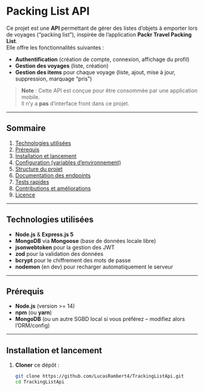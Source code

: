 # Packing List API

Ce projet est une **API** permettant de gérer des listes d’objets à emporter lors de voyages (“packing list”), inspirée de l’application **Packr Travel Packing List**.  
Elle offre les fonctionnalités suivantes :  
- **Authentification** (création de compte, connexion, affichage du profil)  
- **Gestion des voyages** (liste, création)  
- **Gestion des items** pour chaque voyage (liste, ajout, mise à jour, suppression, marquage “pris”)  

> **Note** : Cette API est conçue pour être consommée par une application mobile.  
> Il n’y a **pas** d’interface front dans ce projet.

---

## Sommaire

1. [Technologies utilisées](#technologies-utilisées)  
2. [Prérequis](#prérequis)  
3. [Installation et lancement](#installation-et-lancement)  
4. [Configuration (variables d’environnement)](#configuration-variables-denvironnement)  
5. [Structure du projet](#structure-du-projet)  
6. [Documentation des endpoints](#documentation-des-endpoints)  
7. [Tests rapides](#tests-rapides)  
8. [Contributions et améliorations](#contributions-et-améliorations)  
9. [Licence](#licence)

---

## Technologies utilisées

- **Node.js** & **Express.js 5**  
- **MongoDB** via **Mongoose** (base de données locale libre)  
- **jsonwebtoken** pour la gestion des JWT  
- **zod** pour la validation des données  
- **bcrypt** pour le chiffrement des mots de passe  
- **nodemon** (en dev) pour recharger automatiquement le serveur

---

## Prérequis

- **Node.js** (version >= 14)  
- **npm** (ou **yarn**)  
- **MongoDB** (ou un autre SGBD local si vous préférez – modifiez alors l’ORM/config)  

---

## Installation et lancement

1. **Cloner** ce dépôt :

   ```bash
   git clone https://github.com/LucasRambert4/TrackingListApi.git
   cd TrackingListApi
